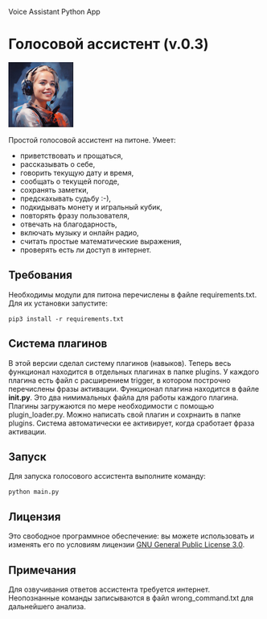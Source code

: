 Voice Assistant Python App
# Голосовой ассистент (v.0.3)
![friday_avatar_by_midjourney](./friday_avatar.jpg)

Простой голосовой ассистент на питоне. Умеет:
* приветствовать и прощаться,
* рассказывать о себе,
* говорить текущую дату и время,
* сообщать о текущей погоде,
* сохранять заметки,
* предскахывать судьбу :-),
* подкидывать монету и игральный кубик,
* повторять фразу пользователя,
* отвечать на благодарность,
* включать музыку и онлайн радио,
* считать простые математические выражения,
* проверять есть ли доступ в интернет.


## Требования
Необходимы модули для питона перечислены в файле requirements.txt. Для их установки запустите:
```
pip3 install -r requirements.txt
```


## Система плагинов
В этой версии сделал систему плагинов (навыков). Теперь весь функционал находится в отдельных плагинах в папке plugins.
У каждого плагина есть файл с расширением trigger, в котором построчно перечислены фразы активации. Функционал плагина 
находится в файле __init.py__. Это два нимимальных файла для работы каждого плагина. Плагины загружаются по мере 
необходимости с помощью plugin_loader.py. Можно написать свой плагин и сохрнаить в папке plugins. Система автоматически 
ее активирует, когда сработает фраза активации.


## Запуск
Для запуска голосового ассистента выполните команду:
```
python main.py
```

## Лицензия
Это свободное программное обеспечение: вы можете использовать и изменять его по условиям лицензии [GNU General Public License 3.0](https://www.gnu.org/licenses/gpl-3.0.en.html).


## Примечания
Для озвучивания ответов ассистента требуется интернет.
Неопознанные команды записываются в файл wrong_command.txt для дальнейшего анализа.